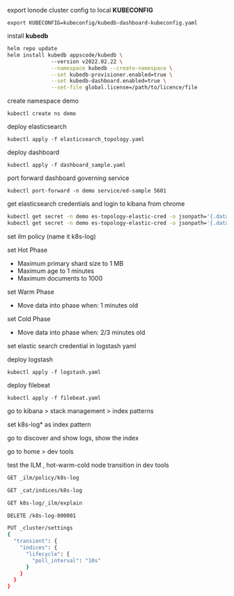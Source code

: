 export lonode cluster config to local **KUBECONFIG**

`export KUBECONFIG=kubeconfig/kubedb-dashboard-kubeconfig.yaml`

install **kubedb**

```bash
helm repo update
helm install kubedb appscode/kubedb \  
              --version v2022.02.22 \
              --namespace kubedb --create-namespace \
              --set kubedb-provisioner.enabled=true \
              --set kubedb-dashboard.enabled=true \
              --set-file global.license=/path/to/licence/file

```

create namespace demo

`kubectl create ns demo`


deploy elasticsearch

`kubectl apply -f elasticsearch_topology.yaml `

deploy dashboard

`kubectl apply -f dashboard_sample.yaml`

port forward dashboard governing service

`kubectl port-forward -n demo service/ed-sample 5601`

get elasticsearch credentials and login to kibana from chrome

```bash
kubectl get secret -n demo es-topology-elastic-cred -o jsonpath='{.data.username}' | base64 -d
kubectl get secret -n demo es-topology-elastic-cred -o jsonpath='{.data.password}' | base64 -d
```

set ilm policy  (name it k8s-log)

set Hot Phase 
- Maximum primary shard size to 1 MB
- Maximum age to 1 minutes
- Maximum documents to 1000

set Warm Phase
- Move data into phase when: 1 minutes old

set Cold Phase
- Move data into phase when: 2/3 minutes old

set elastic search credential in logstash yaml

deploy logstash

`kubectl apply -f logstash.yaml `

deploy filebeat

`kubectl apply -f filebeat.yaml`

go to kibana > stack management > index patterns

set k8s-log* as index pattern

go to discover and show logs, show the index

go to home > dev tools

test the ILM , hot-warm-cold node transition in dev tools

```bash
GET _ilm/policy/k8s-log

GET _cat/indices/k8s-log

GET k8s-log/_ilm/explain

DELETE /k8s-log-000001

PUT _cluster/settings
{
  "transient": {
    "indices": {
      "lifecycle": {
        "poll_interval": "10s"
      }
    }
  }
}

```

